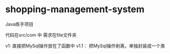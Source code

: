 # shopping-management-system
Java练手项目

代码在src/com 中
需求在file文件夹


v1:
  直接把MySql操作放在了函数中
v1.1：
  把MySql操作剥离，单独封装成一个类
